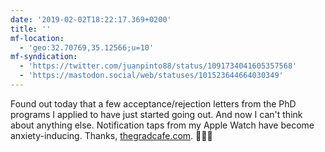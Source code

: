 ```yaml
---
date: '2019-02-02T18:22:17.369+0200'
title: ''
mf-location:
  - 'geo:32.70769,35.12566;u=10'
mf-syndication:
  - 'https://twitter.com/juanpinto88/status/1091734041605357568'
  - 'https://mastodon.social/web/statuses/101523644664030349'
---
```

Found out today that a few acceptance/rejection letters from the PhD programs I applied to have just started going out. And now I can&#39;t think about anything else. Notification taps from my Apple Watch have become anxiety-inducing. Thanks, [thegradcafe.com](https://www.thegradcafe.com). 🤞🏽😟
